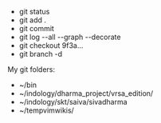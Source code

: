 - git status
- git add .
- git commit 
- git log --all --graph --decorate
- git checkout 9f3a...
- git branch -d <branchname>


My git folders:
- ~/bin
- ~/indology/dharma_project/vrsa_edition/
- ~/indology/skt/saiva/sivadharma
- ~/tempvimwikis/
